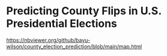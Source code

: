 # Predicting County Flips in U.S. Presidential Elections
https://nbviewer.org/github/bayu-wilson/county_election_prediction/blob/main/map.html
